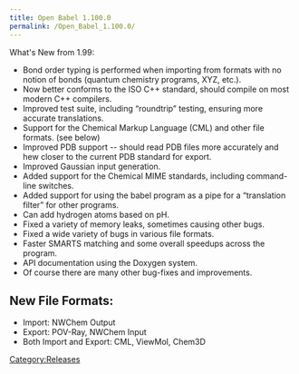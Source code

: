 ```yaml
---
title: Open Babel 1.100.0
permalink: /Open_Babel_1.100.0/
---
```


What's New from 1.99:

-   Bond order typing is performed when importing from formats with no notion of bonds (quantum chemistry programs, XYZ, etc.).
-   Now better conforms to the ISO C++ standard, should compile on most modern C++ compilers.
-   Improved test suite, including “roundtrip” testing, ensuring more accurate translations.
-   Support for the Chemical Markup Language (CML) and other file formats. (see below)
-   Improved PDB support -- should read PDB files more accurately and hew closer to the current PDB standard for export.
-   Improved Gaussian input generation.
-   Added support for the Chemical MIME standards, including command-line switches.
-   Added support for using the babel program as a pipe for a “translation filter” for other programs.
-   Can add hydrogen atoms based on pH.
-   Fixed a variety of memory leaks, sometimes causing other bugs.
-   Fixed a wide variety of bugs in various file formats.
-   Faster SMARTS matching and some overall speedups across the program.
-   API documentation using the Doxygen system.
-   Of course there are many other bug-fixes and improvements.

New File Formats:
-----------------

-   Import: NWChem Output
-   Export: POV-Ray, NWChem Input
-   Both Import and Export: CML, ViewMol, Chem3D

[Category:Releases](/Category:Releases "wikilink")